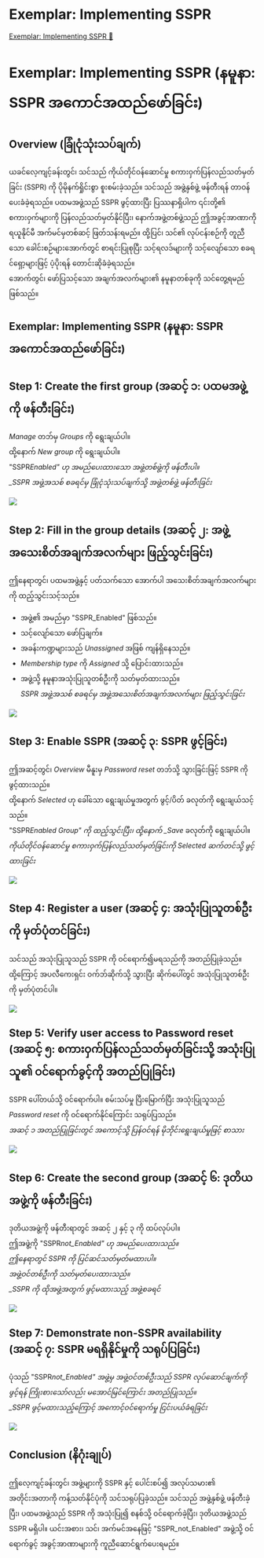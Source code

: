 # Exemplar: Implementing SSPR

[Exemplar: Implementing SSPR 🔗](https://www.coursera.org/learn/cybersecurity-identity-and-access-solutions-with-azure-ad/supplement/4mqKj/exemplar-implementing-sspr)

# Exemplar: Implementing SSPR (နမူနာ: SSPR အကောင်အထည်ဖော်ခြင်း)

## Overview (ခြုံငုံသုံးသပ်ချက်)

ယခင်လေ့ကျင့်ခန်းတွင်၊ သင်သည် ကိုယ်တိုင်ဝန်ဆောင်မှု စကားဝှက်ပြန်လည်သတ်မှတ်ခြင်း (SSPR) ကို ပိုမိုနက်ရှိုင်းစွာ စူးစမ်းခဲ့သည်။ သင်သည် အဖွဲ့နှစ်ဖွဲ့ ဖန်တီးရန် တာဝန်ပေးခံခဲ့ရသည်။ ပထမအဖွဲ့သည် SSPR ဖွင့်ထားပြီး ပြဿနာရှိပါက ၎င်းတို့၏ စကားဝှက်များကို ပြန်လည်သတ်မှတ်နိုင်ပြီး၊ နောက်အဖွဲ့တစ်ဖွဲ့သည် ဤအခွင့်အာဏာကို ရယူနိုင်မီ အက်မင်မှတစ်ဆင့် ဖြတ်သန်းရမည်။ ထို့ပြင်၊ သင်၏ လုပ်ငန်းစဉ်ကို တူညီသော ခေါင်းစဉ်များအောက်တွင် စာရင်းပြုစုပြီး သင့်ရလဒ်များကို သင့်လျော်သော စခရင်ရှော့များဖြင့် ပံ့ပိုးရန် တောင်းဆိုခံခဲ့ရသည်။  
အောက်တွင်၊ ဖော်ပြသင့်သော အချက်အလက်များ၏ နမူနာတစ်ခုကို သင်တွေ့ရမည်ဖြစ်သည်။

## Exemplar: Implementing SSPR (နမူနာ: SSPR အကောင်အထည်ဖော်ခြင်း)

## Step 1: Create the first group (အဆင့် ၁: ပထမအဖွဲ့ကို ဖန်တီးခြင်း)

_Manage_ တဘ်မှ _Groups_ ကို ရွေးချယ်ပါ။  
ထို့နောက် _New group_ ကို ရွေးချယ်ပါ။  
"SSPR*Enabled" ဟု အမည်ပေးထားသော အဖွဲ့တစ်ဖွဲ့ကို ဖန်တီးပါ။  
\_SSPR အဖွဲ့အသစ် စခရင်မှ ခြုံငုံသုံးသပ်ချက်သို့ အဖွဲ့တစ်ဖွဲ့ ဖန်တီးခြင်း*

<img src="https://d3c33hcgiwev3.cloudfront.net/imageAssetProxy.v1/KgFOAxBBTDGL7D8MFcy0nA_ac6c76a36362454390eb63356ba97ce1_C4M2L3_Itm6_Img1.png?expiry=1743033600000&hmac=WZcgOSXbeCiprMtX1MrBRwNAojW1YSe6FvS7HCh0vNM">

## Step 2: Fill in the group details (အဆင့် ၂: အဖွဲ့အသေးစိတ်အချက်အလက်များ ဖြည့်သွင်းခြင်း)

ဤနေရာတွင်၊ ပထမအဖွဲ့နှင့် ပတ်သက်သော အောက်ပါ အသေးစိတ်အချက်အလက်များကို ထည့်သွင်းသင့်သည်။

- အဖွဲ့၏ အမည်မှာ "SSPR_Enabled" ဖြစ်သည်။
- သင့်လျော်သော ဖော်ပြချက်။
- အခန်းကဏ္ဍများသည် _Unassigned_ အဖြစ် ကျန်ရှိနေသည်။
- _Membership type_ ကို _Assigned_ သို့ ပြောင်းထားသည်။
- အဖွဲ့သို့ နမူနာအသုံးပြုသူတစ်ဦးကို သတ်မှတ်ထားသည်။  
  _SSPR အဖွဲ့အသစ် စခရင်မှ အဖွဲ့အသေးစိတ်အချက်အလက်များ ဖြည့်သွင်းခြင်း_

<img src="https://d3c33hcgiwev3.cloudfront.net/imageAssetProxy.v1/o_llCnngSTSeX7_Upx37_g_b46bad958ec94799b9af5268fe4394e1_C4M2L3_Itm6_Img2.png?expiry=1743033600000&hmac=4M3VRFIx0C46xMR71xGAac7o1ofy-tiHNrseatVn2pQ">

## Step 3: Enable SSPR (အဆင့် ၃: SSPR ဖွင့်ခြင်း)

ဤအဆင့်တွင်၊ _Overview_ မီနူးမှ _Password reset_ တဘ်သို့ သွားခြင်းဖြင့် SSPR ကို ဖွင့်ထားသည်။  
ထို့နောက် _Selected_ ဟု ခေါ်သော ရွေးချယ်မှုအတွက် ဖွင့်/ပိတ် ခလုတ်ကို ရွေးချယ်သင့်သည်။  
"SSPR*Enabled Group" ကို ထည့်သွင်းပြီး၊ ထို့နောက် \_Save* ခလုတ်ကို ရွေးချယ်ပါ။  
*ကိုယ်တိုင်ဝန်ဆောင်မှု စကားဝှက်ပြန်လည်သတ်မှတ်ခြင်းကို *Selected* ဆက်တင်သို့ ဖွင့်ထားခြင်း*

<img src="https://d3c33hcgiwev3.cloudfront.net/imageAssetProxy.v1/3GOytR4-R1WHmbnCvIA7vA_013a2d598c3c419fbfd830f5a86c6ee1_C4M2L3_Itm6_Img3.png?expiry=1743033600000&hmac=XvgX_AWAFN5TDedIlAHqrX5s46_ECXrOerJ18eNnv_M">

## Step 4: Register a user (အဆင့် ၄: အသုံးပြုသူတစ်ဦးကို မှတ်ပုံတင်ခြင်း)

သင်သည် အသုံးပြုသူသည် SSPR ကို ဝင်ရောက်၍မရသည်ကို အတည်ပြုခဲ့သည်။  
ထို့ကြောင့် အပလီကေးရှင်း ဝက်ဘ်ဆိုက်သို့ သွားပြီး ဆိုက်ပေါ်တွင် အသုံးပြုသူတစ်ဦးကို မှတ်ပုံတင်ပါ။

<img src="https://d3c33hcgiwev3.cloudfront.net/imageAssetProxy.v1/QoA6CLinS5SNgVD4nQuOcQ_1f0b6c75dfe5422f8837622969ab88e1_C4M2L3_Itm6_Img4.png?expiry=1743033600000&hmac=tMZrAOpe09-4LK5ytIKtVvpBd4nSwm0XIKEuD9fFq7A">

## Step 5: Verify user access to Password reset (အဆင့် ၅: စကားဝှက်ပြန်လည်သတ်မှတ်ခြင်းသို့ အသုံးပြုသူ၏ ဝင်ရောက်ခွင့်ကို အတည်ပြုခြင်း)

SSPR ပေါ်တယ်သို့ ဝင်ရောက်ပါ။ စမ်းသပ်မှု ပြီးမြောက်ပြီး အသုံးပြုသူသည် _Password reset_ ကို ဝင်ရောက်နိုင်ကြောင်း သရုပ်ပြသည်။  
_အဆင့် ၁ အတည်ပြုခြင်းတွင် အကောင့်သို့ ပြန်ဝင်ရန် မိုဘိုင်းရွေးချယ်မှုဖြင့် စာသား_

<img src="https://d3c33hcgiwev3.cloudfront.net/imageAssetProxy.v1/QoA6CLinS5SNgVD4nQuOcQ_1f0b6c75dfe5422f8837622969ab88e1_C4M2L3_Itm6_Img4.png?expiry=1743033600000&hmac=tMZrAOpe09-4LK5ytIKtVvpBd4nSwm0XIKEuD9fFq7A">

## Step 6: Create the second group (အဆင့် ၆: ဒုတိယအဖွဲ့ကို ဖန်တီးခြင်း)

ဒုတိယအဖွဲ့ကို ဖန်တီးရာတွင် အဆင့် ၂ နှင့် ၃ ကို ထပ်လုပ်ပါ။  
ဤအဖွဲ့ကို "SSPR*not_Enabled" ဟု အမည်ပေးထားသည်။  
ဤနေရာတွင် SSPR ကို ပြင်ဆင်သတ်မှတ်မထားပါ။  
အဖွဲ့ဝင်တစ်ဦးကို သတ်မှတ်ပေးထားသည်။  
\_SSPR ကို ထိုအဖွဲ့အတွက် ဖွင့်မထားသည့် အဖွဲ့စခရင်*

<img src="https://d3c33hcgiwev3.cloudfront.net/imageAssetProxy.v1/Scm0QWylQoqpciCjZ4hjAg_80d0f3810bf34f09b3f1a98ed046e3e1_C4M2L3_Itm6_Img5.png?expiry=1743033600000&hmac=1Fmg1pkIh8Oj1VdmT6VD8WzwgDt1IamWqnXY2CwnXp4">

## Step 7: Demonstrate non-SSPR availability (အဆင့် ၇: SSPR မရရှိနိုင်မှုကို သရုပ်ပြခြင်း)

ပုံသည် "SSPR*not_Enabled" အဖွဲ့မှ အဖွဲ့ဝင်တစ်ဦးသည် SSPR လုပ်ဆောင်ချက်ကို ဖွင့်ရန် ကြိုးစားသော်လည်း မအောင်မြင်ကြောင်း အတည်ပြုသည်။  
\_SSPR ဖွင့်မထားသည့်ကြောင့် အကောင့်ဝင်ရောက်မှု ငြင်းပယ်ခံရခြင်း*

<img src="https://d3c33hcgiwev3.cloudfront.net/imageAssetProxy.v1/7Zu4O6ZnTvStPDUZPfl5OQ_c28c19adcd464943a7a57c9cd974b7e1_C4M2L3_Itm6_Img6.png?expiry=1743033600000&hmac=CLxnNf7ISsoA_OEIVJEbtvuSCunF0N79gWugILSZ1Zg">

## Conclusion (နိဂုံးချုပ်)

ဤလေ့ကျင့်ခန်းတွင်၊ အဖွဲ့များကို SSPR နှင့် ပေါင်းစပ်၍ အလုပ်သမား၏ အတိုင်းအတာကို ကန့်သတ်နိုင်ပုံကို သင်သရုပ်ပြခဲ့သည်။ သင်သည် အဖွဲ့နှစ်ဖွဲ့ ဖန်တီးခဲ့ပြီး၊ ပထမအဖွဲ့သည် SSPR ကို အသုံးပြု၍ စနစ်သို့ ဝင်ရောက်ခဲ့ပြီး၊ ဒုတိယအဖွဲ့သည် SSPR မရှိပါ။ ယင်းအစား၊ သင်၊ အက်မင်အနေဖြင့် "SSPR_not_Enabled" အဖွဲ့သို့ ဝင်ရောက်ခွင့် အခွင့်အာဏာများကို ကူညီဆောင်ရွက်ပေးရမည်။
